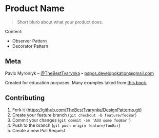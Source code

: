 # Product Name
> Short blurb about what your product does.

Content:
* Observer Pattern
* Decorator Pattern

## Meta

Pavlo Myroniyk – [@TheBestTvarynka](https://github.com/TheBestTvarynka) – [pspos.developqkation@gmail.com](mailto:pspos.developqkation@gmail.com)

Created for education purposes.
Many examples taked from [this book](https://www.amazon.com/gp/product/0596007124?tag=chrokh01-20).

## Contributing

1. Fork it (<https://github.com/TheBestTvarynka/DesignPatterns.git>)
2. Create your feature branch (`git checkout -b feature/fooBar`)
3. Commit your changes (`git commit -am 'Add some fooBar'`)
4. Push to the branch (`git push origin feature/fooBar`)
5. Create a new Pull Request

<!-- Markdown link & img dfn's -->
[npm-image]: https://img.shields.io/npm/v/datadog-metrics.svg?style=flat-square
[npm-url]: https://npmjs.org/package/datadog-metrics
[npm-downloads]: https://img.shields.io/npm/dm/datadog-metrics.svg?style=flat-square
[travis-image]: https://img.shields.io/travis/dbader/node-datadog-metrics/master.svg?style=flat-square
[travis-url]: https://travis-ci.org/dbader/node-datadog-metrics
[wiki]: https://github.com/yourname/yourproject/wiki
